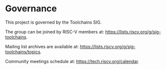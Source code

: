 # Governance
This project is governed by the Toolchains SIG.

The group can be joined by RISC-V members at: https://lists.riscv.org/g/sig-toolchains.

Mailing list archives are available at: https://lists.riscv.org/g/sig-toolchains/topics.

Community meetings schedule at: https://tech.riscv.org/calendar.
